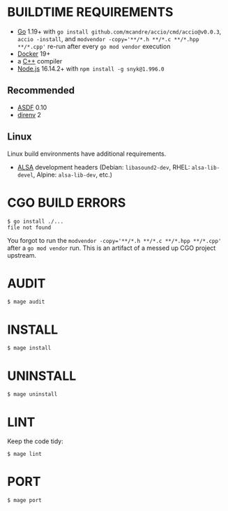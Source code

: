 # BUILDTIME REQUIREMENTS

* [Go](https://golang.org/) 1.19+ with `go install github.com/mcandre/accio/cmd/accio@v0.0.3`, `accio -install`, and `modvendor -copy='**/*.h **/*.c **/*.hpp **/*.cpp'` re-run after every `go mod vendor` execution
* [Docker](https://www.docker.com/) 19+
* a [C++](https://en.wikipedia.org/wiki/List_of_compilers#C++_compilers) compiler
* [Node.js](https://nodejs.org/en) 16.14.2+ with `npm install -g snyk@1.996.0`

## Recommended

* [ASDF](https://asdf-vm.com/) 0.10
* [direnv](https://direnv.net/) 2

## Linux

Linux build environments have additional requirements.

* [ALSA](https://alsa-project.org/wiki/Main_Page) development headers (Debian: `libasound2-dev`, RHEL: `alsa-lib-devel`, Alpine: `alsa-lib-dev`, etc.)

# CGO BUILD ERRORS

```console
$ go install ./...
file not found
```

You forgot to run the `modvendor -copy='**/*.h **/*.c **/*.hpp **/*.cpp'` after a `go mod vendor` run. This is an artifact of a messed up CGO project upstream.

# AUDIT

```console
$ mage audit
```

# INSTALL

```console
$ mage install
```

# UNINSTALL

```console
$ mage uninstall
```

# LINT

Keep the code tidy:

```console
$ mage lint
```

# PORT

```console
$ mage port
```
